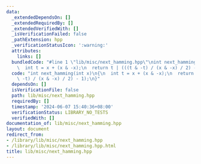 ```yaml
---
data:
  _extendedDependsOn: []
  _extendedRequiredBy: []
  _extendedVerifiedWith: []
  _isVerificationFailed: false
  _pathExtension: hpp
  _verificationStatusIcon: ':warning:'
  attributes:
    links: []
  bundledCode: "#line 1 \"lib/misc/next_hamming.hpp\"\nint next_hamming(int x)\n{\n\
    \  int t = x + (x & -x);\n  return t | (((t & -t) / (x & -x) / 2) - 1);\n}\n"
  code: "int next_hamming(int x)\n{\n  int t = x + (x & -x);\n  return t | (((t &\
    \ -t) / (x & -x) / 2) - 1);\n}"
  dependsOn: []
  isVerificationFile: false
  path: lib/misc/next_hamming.hpp
  requiredBy: []
  timestamp: '2024-06-07 15:40:36+08:00'
  verificationStatus: LIBRARY_NO_TESTS
  verifiedWith: []
documentation_of: lib/misc/next_hamming.hpp
layout: document
redirect_from:
- /library/lib/misc/next_hamming.hpp
- /library/lib/misc/next_hamming.hpp.html
title: lib/misc/next_hamming.hpp
---
```

